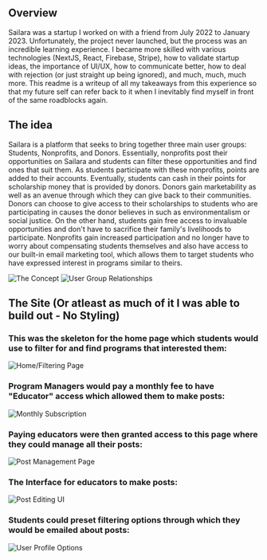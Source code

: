 ## Overview

Sailara was a startup I worked on with a friend from July 2022 to January 2023. Unfortunately, the project never launched, but the process was an incredible learning experience. I became more skilled with various technologies (NextJS, React, Firebase, Stripe), how to validate startup ideas, the importance of UI/UX, how to communicate better, how to deal with rejection (or just straight up being ignored), and much, much, much more. This readme is a writeup of all my takeaways from this experience so that my future self can refer back to it when I inevitably find myself in front of the same roadblocks again.  

## The idea

Sailara is a platform that seeks to bring together three main user groups: Students, Nonprofits, and Donors. Essentially, nonprofits post their opportunities on Sailara and students can filter these opportunities and find ones that suit them. As students participate with these nonprofits, points are added to their accounts. Eventually, students can cash in their points for scholarship money that is provided by donors. Donors gain marketability as well as an avenue through which they can give back to their communities. Donors can choose to give access to their scholarships to students who are participating in causes the donor believes in such as environmentalism or social justice. On the other hand, students gain free access to invaluable opportunities and don't have to sacrifice their family's livelihoods to participate. Nonprofits gain increased participation and no longer have to worry about compensating students themselves and also have access to our built-in email marketing tool, which allows them to target students who have expressed interest in programs similar to theirs.

![The Concept](https://user-images.githubusercontent.com/86907892/211186364-a834271b-d85a-4cb7-b45e-761bfbe27cd2.png)
![User Group Relationships](https://user-images.githubusercontent.com/86907892/211186455-f79cc06e-f1e0-4162-b464-6cadeba8abc7.png)

## The Site (Or atleast as much of it I was able to build out - No Styling)

### This was the skeleton for the home page which students would use to filter for and find programs that interested them:
![Home/Filtering Page](https://user-images.githubusercontent.com/86907892/211186731-bf243ebb-5d4d-47fe-855b-8c008e0a2261.png)

### Program Managers would pay a monthly fee to have "Educator" access which allowed them to make posts:
![Monthly Subscription](https://user-images.githubusercontent.com/86907892/211186659-2d685e42-ec04-42c4-8a54-089dea2890fa.png)

### Paying educators were then granted access to this page where they could manage all their posts:
![Post Management Page](https://user-images.githubusercontent.com/86907892/211186714-a65bbb90-2fa9-4633-bc84-ef1065870abc.png)

### The Interface for educators to make posts:
![Post Editing UI](https://user-images.githubusercontent.com/86907892/211186581-b11ffb6a-fb42-4c5f-82cc-6d650907058b.png)

### Students could preset filtering options through which they would be emailed about posts:
![User Profile Options](https://user-images.githubusercontent.com/86907892/211186628-ec2a720b-8238-4682-bf37-fe825df52ec7.png)


